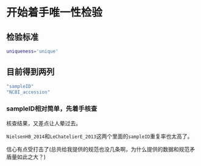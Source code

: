 # 开始着手唯一性检验

## 检验标准

```bash
uniqueness='unique'
```

## 目前得到两列

```bash
"sampleID"
"NCBI_accession"
```

### sampleID相对简单，先着手核查

核查结果，又差点让人晕过去。

`NielsenHB_2014`和`LeChatelierE_2013`这两个里面的`sampleID`重复率也太高了。

信心有点受打击了(总共给我提供的规范也没几条啊，为什么提供的数据和规范矛盾量如此之大？)



